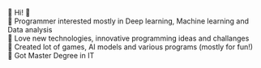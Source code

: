 👋 Hi! 👋\
🤖 Programmer interested mostly in Deep learning, Machine learning and Data analysis \
💙 Love new technologies, innovative programming ideas and challanges \
👾 Created lot of games, AI models and various programs (mostly for fun!) \
📝 Got Master Degree in IT 
